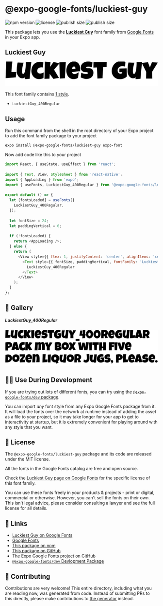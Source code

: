 # @expo-google-fonts/luckiest-guy

![npm version](https://flat.badgen.net/npm/v/@expo-google-fonts/luckiest-guy)
![license](https://flat.badgen.net/github/license/expo/google-fonts)
![publish size](https://flat.badgen.net/packagephobia/install/@expo-google-fonts/luckiest-guy)
![publish size](https://flat.badgen.net/packagephobia/publish/@expo-google-fonts/luckiest-guy)

This package lets you use the [**Luckiest Guy**](https://fonts.google.com/specimen/Luckiest+Guy) font family from [Google Fonts](https://fonts.google.com/) in your Expo app.

## Luckiest Guy

![Luckiest Guy](./font-family.png)

This font family contains [1 style](#-gallery).

- `LuckiestGuy_400Regular`

## Usage

Run this command from the shell in the root directory of your Expo project to add the font family package to your project
```sh
expo install @expo-google-fonts/luckiest-guy expo-font
```

Now add code like this to your project
```js
import React, { useState, useEffect } from 'react';

import { Text, View, StyleSheet } from 'react-native';
import { AppLoading } from 'expo';
import { useFonts, LuckiestGuy_400Regular } from '@expo-google-fonts/luckiest-guy';

export default () => {
  let [fontsLoaded] = useFonts({
    LuckiestGuy_400Regular,
  });

  let fontSize = 24;
  let paddingVertical = 6;

  if (!fontsLoaded) {
    return <AppLoading />;
  } else {
    return (
      <View style={{ flex: 1, justifyContent: 'center', alignItems: 'center' }}>
        <Text style={{ fontSize, paddingVertical, fontFamily: 'LuckiestGuy_400Regular' }}>
          LuckiestGuy_400Regular
        </Text>
      </View>
    );
  }
};

```

## 🔡 Gallery

##### LuckiestGuy_400Regular
![LuckiestGuy_400Regular](./LuckiestGuy_400Regular.ttf.png)


## 👩‍💻 Use During Development

If you are trying out lots of different fonts, you can try using the [`@expo-google-fonts/dev` package](https://github.com/expo/google-fonts/tree/master/font-packages/dev#readme).

You can import *any* font style from any Expo Google Fonts package from it. It will load the fonts
over the network at runtime instead of adding the asset as a file to your project, so it may take longer
for your app to get to interactivity at startup, but it is extremely convenient
for playing around with any style that you want.

## 📖 License

The `@expo-google-fonts/luckiest-guy` package and its code are released under the MIT license.

All the fonts in the Google Fonts catalog are free and open source.

Check the [Luckiest Guy page on Google Fonts](https://fonts.google.com/specimen/Luckiest+Guy) for the specific license of this font family.

You can use these fonts freely in your products & projects - print or digital, commercial or otherwise. However, you can't sell the fonts on their own. This isn't legal advice, please consider consulting a lawyer and see the full license for all details.

## 🔗 Links

- [Luckiest Guy on Google Fonts](https://fonts.google.com/specimen/Luckiest+Guy)
- [Google Fonts](https://fonts.google.com/)
- [This package on npm](https://www.npmjs.com/package/@expo-google-fonts/luckiest-guy)
- [This package on GitHub](https://github.com/expo/google-fonts/tree/master/font-packages/luckiest-guy)
- [The Expo Google Fonts project on GitHub](https://github.com/expo/google-fonts)
- [`@expo-google-fonts/dev` Devlopment Package](https://github.com/expo/google-fonts/tree/master/font-packages/dev)

## 🤝 Contributing

Contributions are very welcome! This entire directory, including what you are reading now, was generated from code. Instead of submitting PRs to this directly, please make contributions to [the generator](https://github.com/expo/google-fonts/tree/master/packages/generator) instead.
